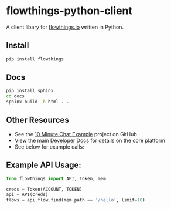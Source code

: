 flowthings-python-client
==================

A client libary for [flowthings.io](http://flowthings.io) written in Python.

## Install

```sh
pip install flowthings
```

## Docs
```sh
pip install sphinx
cd docs
sphinx-build -b html . .
```

## Other Resources
* See the [10 Minute Chat Example](https://github.com/flowthings/python-chat-example) project on GitHub
* View the main [Developer Docs](https://flowthings.io/docs/index) for details on the core platform
* See below for example calls:


## Example API Usage:
```py
from flowthings import API, Token, mem

creds = Token(ACCOUNT, TOKEN)
api = API(creds)
flows = api.flow.find(mem.path == '/hello', limit=10)
```
